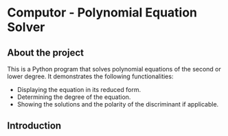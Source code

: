 # Computor - Polynomial Equation Solver

## About the project
This is a Python program that solves polynomial equations of the second or lower degree. It demonstrates the following functionalities:
- Displaying the equation in its reduced form.
- Determining the degree of the equation.
- Showing the solutions and the polarity of the discriminant if applicable.

## Introduction
### 

